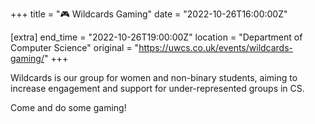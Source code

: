 +++
title = "🎮 Wildcards Gaming"
date = "2022-10-26T16:00:00Z"

[extra]
end_time = "2022-10-26T19:00:00Z"
location = "Department of Computer Science"
original = "https://uwcs.co.uk/events/wildcards-gaming/"
+++

Wildcards is our group for women and non-binary students, aiming to increase engagement and support for under-represented groups in CS.

Come and do some gaming!

